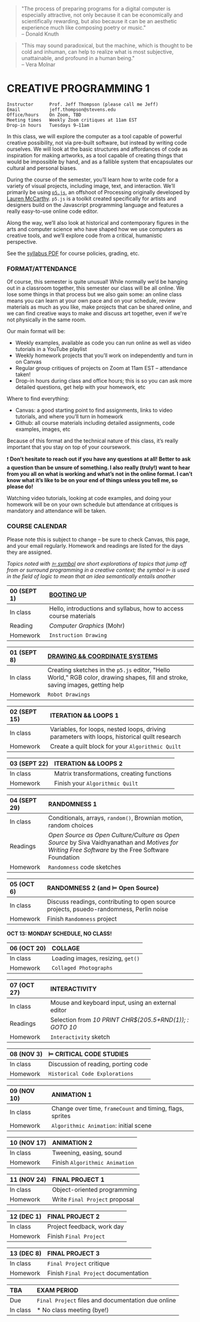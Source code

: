 > "The process of preparing programs for a digital computer is especially attractive, not only because it can be economically and scientifically rewarding, but also because it can be an aesthetic experience much like composing poetry or music."  
> – Donald Knuth

> "This may sound paradoxical, but the machine, which is thought to be cold and inhuman, can help to realize what is most subjective, unattainable, and profound in a human being."  
> – Vera Molnar


# CREATIVE PROGRAMMING 1

    Instructor      Prof. Jeff Thompson (please call me Jeff)
    Email           jeff.thompson@stevens.edu
    Office/hours    On Zoom, TBD
    Meeting times   Weekly Zoom critiques at 11am EST
    Drop-in hours   Tuesdays 9–11am


In this class, we will explore the computer as a tool capable of powerful creative possibility, not via pre-built software, but instead by writing code ourselves. We will look at the basic structures and affordances of code as inspiration for making artworks, as a tool capable of creating things that would be impossible by hand, and as a fallible system that encapsulates our cultural and personal biases.

During the course of the semester, you’ll learn how to write code for a variety of visual projects, including image, text, and interaction. We’ll primarily be using [`p5.js`](https://p5js.org), an offshoot of Processing originally developed by [Lauren McCarthy](https://lauren-mccarthy.com). `p5.js` is a toolkit created specifically for artists and designers build on the Javascript programming language and features a really easy-to-use online code editor.

Along the way, we’ll also look at historical and contemporary figures in the arts and computer science who have shaped how we use computers as creative tools, and we’ll explore code from a critical, humanistic perspective.

See the [syllabus PDF](https://github.com/jeffThompson/CreativeProgramming1/blob/master/Syllabus.pdf) for course policies, grading, etc.


### FORMAT/ATTENDANCE  
Of course, this semester is quite unusual! While normally we’d be hanging out in a classroom together, this semester our class will be all online. We lose some things in that process but we also gain some: an online class means you can learn at your own pace and on your schedule, review materials as much as you like, make projects that can be shared online, and we can find creative ways to make and discuss art together, even if we're not physically in the same room.

Our main format will be:  
* Weekly examples, available as code you can run online as well as video tutorials in a YouTube playlist  
* Weekly homework projects that you’ll work on independently and turn in on Canvas  
* Regular group critiques of projects on Zoom at 11am EST – attendance taken!    
* Drop-in hours during class and office hours; this is so you can ask more detailed questions, get help with your homework, etc  

Where to find everything:  
* Canvas: a good starting point to find assignments, links to video tutorials, and where you’ll turn in homework  
* Github: all course materials including detailed assignments, code examples, images, etc  

Because of this format and the technical nature of this class, it’s really important that you stay on top of your coursework. 

:heavy_exclamation_mark: **Don’t hesitate to reach out if you have any questions at all! Better to ask a question than be unsure of something. I also really (truly!) want to hear from you all on what is working and what’s not in the online format. I can’t know what it’s like to be on your end of things unless you tell me, so please do!**  

Watching video tutorials, looking at code examples, and doing your homework will be on your own schedule but attendance at critiques is mandatory and attendance will be taken.

 
### COURSE CALENDAR  
Please note this is subject to change – be sure to check Canvas, this page, and your email regularly. Homework and readings are listed for the days they are assigned.

*Topics noted with [⊨ symbol](https://en.wikipedia.org/wiki/Double_turnstile) are short explorations of topics that jump off from or surround programming in a creative context; the symbol ⊨ is used in the field of logic to mean that an idea semantically entails another*

| 00 (SEPT 1)  | [BOOTING UP](https://github.com/jeffThompson/CreativeProgramming1/tree/master/Week00_BootingUp) |
| :---         | :--- |
| In class     | Hello, introductions and syllabus, how to access course materials|
| Reading      | *Computer Graphics* (Mohr)|
| Homework     | `Instruction Drawing`|

| 01 (SEPT 8)  | [DRAWING && COORDINATE SYSTEMS](https://github.com/jeffThompson/CreativeProgramming1/tree/master/Week01_DrawingBasics) |
| :---         | :--- |
| In class     | Creating sketches in the `p5.js` editor, "Hello World," RGB color, drawing shapes, fill and stroke, saving images, getting help |
| Homework     | `Robot Drawings` |

| 02 (SEPT 15) | ITERATION && LOOPS 1 |
| :---         | :--- |
| In class     | Variables, for loops, nested loops, driving parameters with loops, historical quilt research |
| Homework     | Create a quilt block for your `Algorithmic Quilt` |
 
| 03 (SEPT 22) | ITERATION && LOOPS 2 |
| :---         | :--- |
| In class     | Matrix transformations, creating functions |
| Homework     | Finish your `Algorithmic Quilt` |

| 04 (SEPT 29) | RANDOMNESS 1 |
| :---         | :--- |
| In class     | Conditionals, arrays, `random()`, Brownian motion, random choices |
| Readings     | *Open Source as Open Culture/Culture as Open Source* by Siva Vaidhyanathan and *Motives for Writing Free Software* by the Free Software Foundation |
| Homework     | `Randomness` code sketches |

| 05 (OCT 6)   | RANDOMNESS 2 (and ⊨ Open Source) |
| :---         | :--- |
| In class     | Discuss readings, contributing to open source projects, psuedo-randomness, Perlin noise  |
| Homework     | Finish `Randomness` project |

**OCT 13: MONDAY SCHEDULE, NO CLASS!**  

| 06 (OCT 20)  | COLLAGE |
| :---         | :--- |
| In class     | Loading images, resizing, `get()` |
| Homework     | `Collaged Photographs` |

| 07 (OCT 27)  | INTERACTIVITY |
| :---         | :--- |
| In class     | Mouse and keyboard input, using an external editor |
| Readings     | Selection from *10 PRINT CHR$(205.5+RND(1)); : GOTO 10* |
| Homework     | `Interactivity` sketch |

| 08 (NOV 3)   | ⊨ CRITICAL CODE STUDIES |
| :---         | :--- |
| In class     | Discussion of reading, porting code |
| Homework     | `Historical Code Explorations` |

| 09 (NOV 10)  | ANIMATION 1 |
| :---         | :--- |
| In class     | Change over time, `frameCount` and timing, flags, sprites |
| Homework     | `Algorithmic Animation`: initial scene |

| 10 (NOV 17)  | ANIMATION 2 |
| :---         | :--- |
| In class     | Tweening, easing, sound |
| Homework     | Finish `Algorithmic Animation` |

| 11 (NOV 24)  | FINAL PROJECT 1 |
| :---         | :--- |
| In class     | Object-oriented programming |
| Homework     | Write `Final Project` proposal |

| 12 (DEC 1)   | FINAL PROJECT 2 |
| :---         | :--- |
| In class     | Project feedback, work day |
| Homework     | Finish `Final Project` |

| 13 (DEC 8)   | FINAL PROJECT 3 |
| :---         | :--- |
| In class     | `Final Project` critique |
| Homework     | Finish `Final Project` documentation |

| TBA          | EXAM PERIOD |
| :---         | :--- |
| Due          | `Final Project` files and documentation due online |
| In class     | * No class meeting (bye!) |

